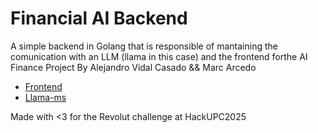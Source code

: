 # Financial AI Backend

A simple backend in Golang that is responsible of mantaining the comunication with an LLM (llama in this case) and the frontend forthe AI Finance Project
By Alejandro Vidal Casado && Marc Arcedo

- [Frontend](https://github.com/yasai59/Finance-AI-frontend)
- [Llama-ms](https://github.com/yasai59/llama-ms)

Made with <3 for the Revolut challenge at HackUPC2025

